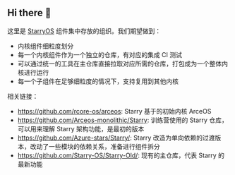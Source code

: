 ## Hi there 👋

<!--

**Here are some ideas to get you started:**

🙋‍♀️ A short introduction - what is your organization all about?
🌈 Contribution guidelines - how can the community get involved?
👩‍💻 Useful resources - where can the community find your docs? Is there anything else the community should know?
🍿 Fun facts - what does your team eat for breakfast?
🧙 Remember, you can do mighty things with the power of [Markdown](https://docs.github.com/github/writing-on-github/getting-started-with-writing-and-formatting-on-github/basic-writing-and-formatting-syntax)
-->
这里是 [StarryOS](https://github.com/Starry-OS/StarryOS/) 组件集中存放的组织。我们期望做到：

- 内核组件细粒度划分
- 每一个内核组件作为一个独立的仓库，有对应的集成 CI 测试
- 可以通过统一的工具在主仓库直接拉取对应所需的仓库，打包成为一个整体内核进行运行
- 每一个子组件在足够细粒度的情况下，支持复用到其他内核

相关链接：
- https://github.com/rcore-os/arceos: Starry 基于的初始内核 ArceOS
- https://github.com/Arceos-monolithic/Starry: 训练营使用的 Starry 仓库，可以用来理解 Starry 架构功能，是最初的版本
- https://github.com/Azure-stars/Starry/: Starry 改造为单向依赖的过渡版本，改动了一些模块的依赖关系，准备进行组件拆分
- https://github.com/Starry-OS/Starry-Old/: 现有的主仓库，代表 Starry 的最新功能
